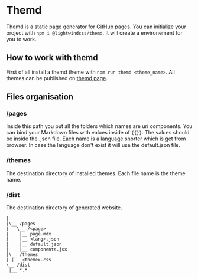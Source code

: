 # Themd 

Themd is a static page generator for GitHub pages. You can initialize your project with `npm i @lightwindcss/themd`. It will create a environement for you to work.

## How to work with themd

First of all install a themd theme with `npm run themd <theme_name>`. All themes can be published on [themd page](themdpm.gitproject.ch).

## Files organisation 

### /pages

Inside this path you put all the folders which names are uri components. You can bind your Markdown files with values inside of `{{}}`. The values should be inside the .json file. Each name is a language shorter which is get from browser. In case the language don't exist it will use the default.json file.

### /themes

The destination directory of installed themes. Each file name is the theme name.

### /dist 

The destination directory of generated website.

```
|
|\__ /pages
|   \__ /<page>
|    |__ page.mdx
|    |__ <lang>.json
|    |__ default.json
|    |__ components.jsx
|\__ /themes
| |__ <theme>.css
\__ /dist
 |__ *.*
```
